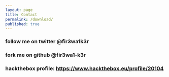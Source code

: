 ```yaml
---
layout: page
title: Contact
permalink: /download/
published: true
---
```

### follow me on twitter @fir3wa1k3r<br>
### fork me on github @fir3wa1-k3r<br>
### hackthebox profile: https://www.hackthebox.eu/profile/20104
